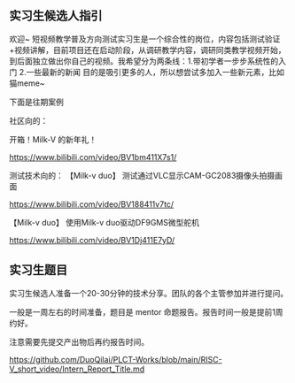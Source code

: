 ## 实习生候选人指引

欢迎~
短视频教学普及方向测试实习生是一个综合性的岗位，内容包括测试验证+视频讲解，目前项目还在启动阶段，从调研教学内容，调研同类教学视频开始，到后面独立做出你自己的视频。我希望分为两条线：1.带初学者一步步系统性的入门 2.一些最新的新闻
目的是吸引更多的人，所以想尝试多加入一些新元素，比如猫meme~

下面是往期案例

社区向的：

开箱！Milk-V 的新年礼！

https://www.bilibili.com/video/BV1bm411X7s1/

测试技术向的：
【Milk-v duo】 测试通过VLC显示CAM-GC2083摄像头拍摄画面

https://www.bilibili.com/video/BV188411v7tc/

【Milk-v duo】 使用Milk-v duo驱动DF9GMS微型舵机

https://www.bilibili.com/video/BV1Dj411E7yD/

## 实习生题目

实习生候选人准备一个20-30分钟的技术分享。团队的各个主管参加并进行提问。

一般是一周左右的时间准备，题目是 mentor 命题报告。报告时间一般是提前1周约好。

注意需要先提交产出物后再约报告时间。

https://github.com/DuoQilai/PLCT-Works/blob/main/RISC-V_short_video/Intern_Report_Title.md
